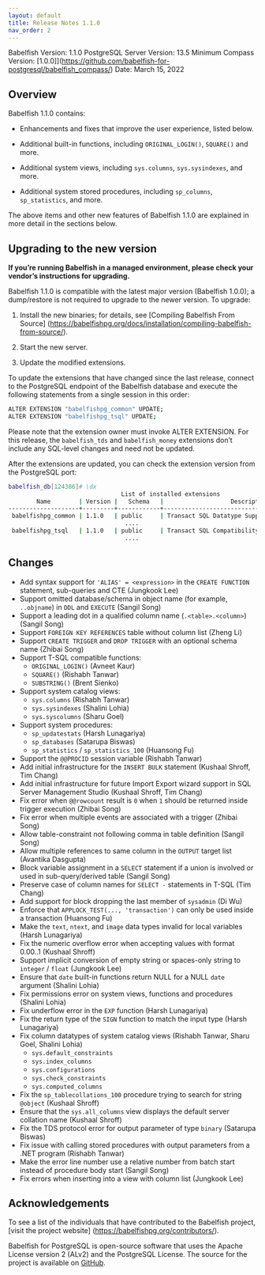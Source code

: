 ```yaml
---
layout: default
title: Release Notes 1.1.0
nav_order: 2
---
```


Babelfish Version: 1.1.0
PostgreSQL Server Version: 13.5
Minimum Compass Version: [1.0.0]](https://github.com/babelfish-for-postgresql/babelfish_compass/)
Date: March 15, 2022

## Overview

Babelfish 1.1.0 contains:

* Enhancements and fixes that improve the user experience, listed below.
* Additional built-in functions, including `ORIGINAL_LOGIN()`, `SQUARE()` and more.
    
* Additional system views, including `sys.columns`, `sys.sysindexes`, and more.
* Additional system stored procedures, including `sp_columns`, `sp_statistics`, and more.

The above items and other new features of Babelfish 1.1.0 are explained in more detail in the sections below.

## Upgrading to the new version

**If you’re running Babelfish in a managed environment, please check your vendor’s instructions for upgrading.**

Babelfish 1.1.0 is compatible with the latest major version (Babelfish 1.0.0); a dump/restore is not required to upgrade to the newer version. To upgrade:

1. Install the new binaries; for details, see [Compiling Babelfish From Source] (https://babelfishpg.org/docs/installation/compiling-babelfish-from-source/).

2. Start the new server.

3. Update the modified extensions. 

To update the extensions that have changed since the last release, connect to the PostgreSQL endpoint of the Babelfish database and execute the following statements from a single session in this order:

```bash
ALTER EXTENSION "babelfishpg_common" UPDATE;
ALTER EXTENSION "babelfishpg_tsql" UPDATE;
```

Please note that the extension owner must invoke ALTER EXTENSION. For this release, the `babelfish_tds` and `babelfish_money` extensions don’t include any SQL-level changes and need not be updated.

After the extensions are updated, you can check the extension version from the PostgreSQL port:

```bash
babelfish_db[124386]# \dx
                                List of installed extensions
        Name        | Version |   Schema   |                   Description
--------------------+---------+------------+-------------------------------------------------
 babelfishpg_common | 1.1.0   | public     | Transact SQL Datatype Support
                                 ....
 babelfishpg_tsql   | 1.1.0   | public     | Transact SQL Compatibility
                                 ....
```

## Changes

- Add syntax support for `'ALIAS' = <expression>` in the `CREATE FUNCTION` statement, sub-queries and CTE (Jungkook Lee)
- Support omitted database/schema in object name (for example, `..objname`) in `DDL` and `EXECUTE` (Sangil Song)
- Support a leading dot in a qualified column name (`.<table>.<column>`) (Sangil Song)
- Support `FOREIGN KEY REFERENCES` table without column list (Zheng Li)
- Support `CREATE TRIGGER` and `DROP TRIGGER` with an optional schema name (Zhibai Song)
- Support T-SQL compatible functions:
    - `ORIGINAL_LOGIN()` (Avneet Kaur)    
    - `SQUARE()` (Rishabh Tanwar)
    - `SUBSTRING()` (Brent Sienko)
- Support system catalog views:
    - `sys.columns`  (Rishabh Tanwar)
    - `sys.sysindexes` (Shalini Lohia)
    - `sys.syscolumns` (Sharu Goel)
- Support system procedures:
    - `sp_updatestats` (Harsh Lunagariya)
    - `sp_databases` (Satarupa Biswas)
    - `sp_statistics` / `sp_statistics_100` (Huansong Fu)
- Support the `@@PROCID` session variable (Rishabh Tanwar)
- Add initial infrastructure for the `INSERT BULK` statement (Kushaal Shroff, Tim Chang)
- Add initial infrastructure for future Import Export wizard support in SQL Server Management Studio (Kushaal Shroff, Tim Chang)
- Fix error when `@@rowcount` result is `0` when `1` should be returned inside trigger execution (Zhibai Song)
- Fix error when multiple events are associated with a trigger (Zhibai Song)
- Allow table-constraint not following comma in table definition (Sangil Song)
- Allow multiple references to same column in the `OUTPUT` target list (Avantika Dasgupta)
- Block variable assignment in a `SELECT` statement if a union is involved or used in sub-query/derived table (Sangil Song)
- Preserve case of column names for `SELECT -` statements in T-SQL (Tim Chang)
- Add support for block dropping the last member of `sysadmin` (Di Wu)
- Enforce that `APPLOCK_TEST(..., 'transaction')` can only be used inside a transaction (Huansong Fu)
- Make the `text`, `ntext`, and `image` data types invalid for local variables (Harsh Lunagariya)
- Fix the numeric overflow error when accepting values with format 0.00..1 (Kushaal Shroff)
- Support implicit conversion of empty string or spaces-only string to `integer` / `float` (Jungkook Lee)
- Ensure that `date` built-in functions return NULL for a NULL `date` argument (Shalini Lohia)
- Fix permissions error on system views, functions and procedures (Shalini Lohia)
- Fix underflow error in the `EXP` function (Harsh Lunagariya)
- Fix the return type of the `SIGN` function to match the input type (Harsh Lunagariya)
- Fix column datatypes of system catalog views (Rishabh Tanwar, Sharu Goel, Shalini Lohia)
    - `sys.default_constraints`
    - `sys.index_columns`
    - `sys.configurations`
    - `sys.check_constraints`
    - `sys.computed_columns`
- Fix the `sp_tablecollations_100` procedure trying to search for string `@object` (Kushaal Shroff)
- Ensure that the `sys.all_columns` view displays the default server collation name (Kushaal Shroff)
- Fix the TDS protocol error for output parameter of type `binary` (Satarupa Biswas)
- Fix issue with calling stored procedures with output parameters from a .NET program (Rishabh Tanwar)
- Make the error line number use a relative number from batch start instead of procedure body start (Sangil Song)
- Fix errors when inserting into a view with column list (Jungkook Lee)

## Acknowledgements

To see a list of the individuals that have contributed to the Babelfish project, [visit the project website] (https://babelfishpg.org/contributors/).

Babelfish for PostgreSQL is open-source software that uses the Apache License version 2 (ALv2) and the PostgreSQL License. The source for the project is available on [GitHub](https://github.com/babelfish-for-postgresql). 

